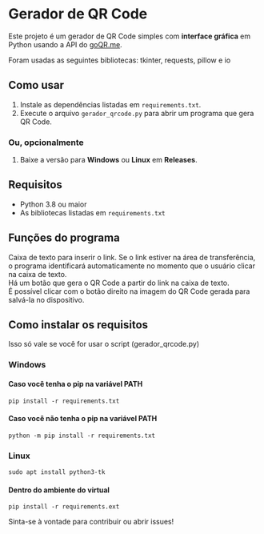 # Gerador de QR Code

Este projeto é um gerador de QR Code simples com **interface gráfica** em Python usando a API do [goQR.me](https://goqr.me/api/).

Foram usadas as seguintes bibliotecas: tkinter, requests, pillow e io

## Como usar

1. Instale as dependências listadas em `requirements.txt`.
2. Execute o arquivo `gerador_qrcode.py` para abrir um programa que gera QR Code.

### Ou, opcionalmente

1. Baixe a versão para **Windows** ou **Linux** em **Releases**.

## Requisitos

- Python 3.8 ou maior
- As bibliotecas listadas em `requirements.txt`


## Funções do programa
Caixa de texto para inserir o link. Se o link estiver na área de transferência, o programa identificará automaticamente no momento que o usuário clicar na caixa de texto.  
Há um botão que gera o QR Code a partir do link na caixa de texto.  
É possível clicar com o botão direito na imagem do QR Code gerada para salvá-la no dispositivo.
## Como instalar os requisitos

Isso só vale se você for usar o script (gerador_qrcode.py)

### Windows

#### Caso você tenha o pip na variável PATH

`pip install -r requirements.txt`

#### Caso você não tenha o pip na variável PATH

`python -m pip install -r requirements.txt`

### Linux

`sudo apt install python3-tk`

#### Dentro do ambiente do virtual
`pip install -r requirements.ext`




Sinta-se à vontade para contribuir ou abrir issues!
